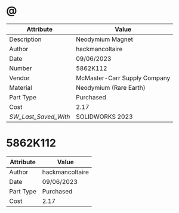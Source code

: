 # @
| Attribute | Value |
| ---  | ---     |
| Description | Neodymium Magnet |
| Author | hackmancoltaire |
| Date | 09/06/2023 |
| Number | 5862K112 |
| Vendor | McMaster-Carr Supply Company |
| Material | Neodymium (Rare Earth) |
| Part Type | Purchased |
| Cost | 2.17 |
| _SW_Last_Saved_With_ | SOLIDWORKS 2023 |
# 5862K112
| Attribute | Value |
| ---  | ---     |
| Author | hackmancoltaire |
| Date | 09/06/2023 |
| Part Type | Purchased |
| Cost | 2.17 |
